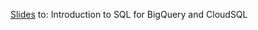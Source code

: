 [Slides](https://docs.google.com/presentation/d/18M2TQYCZZxv1zIY-To7uE4i_XLaRzD6vEU_9eVqVruk/edit?usp=sharing) to: Introduction to SQL for BigQuery and CloudSQL